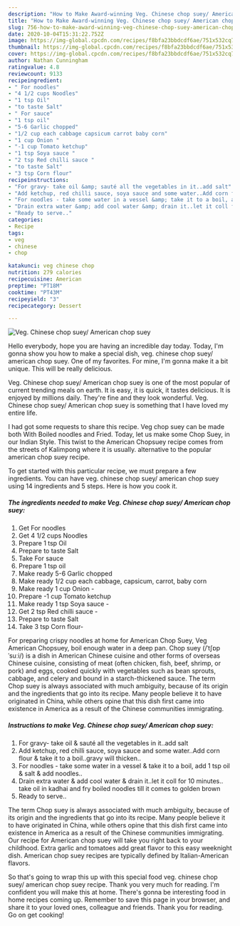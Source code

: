 ```yaml
---
description: "How to Make Award-winning Veg. Chinese chop suey/ American chop suey"
title: "How to Make Award-winning Veg. Chinese chop suey/ American chop suey"
slug: 756-how-to-make-award-winning-veg-chinese-chop-suey-american-chop-suey
date: 2020-10-04T15:31:22.752Z
image: https://img-global.cpcdn.com/recipes/f8bfa23bbdcdf6ae/751x532cq70/veg-chinese-chop-suey-american-chop-suey-recipe-main-photo.jpg
thumbnail: https://img-global.cpcdn.com/recipes/f8bfa23bbdcdf6ae/751x532cq70/veg-chinese-chop-suey-american-chop-suey-recipe-main-photo.jpg
cover: https://img-global.cpcdn.com/recipes/f8bfa23bbdcdf6ae/751x532cq70/veg-chinese-chop-suey-american-chop-suey-recipe-main-photo.jpg
author: Nathan Cunningham
ratingvalue: 4.8
reviewcount: 9133
recipeingredient:
- " For noodles"
- "4 1/2 cups Noodles"
- "1 tsp Oil"
- "to taste Salt"
- " For sauce"
- "1 tsp oil"
- "5-6 Garlic chopped"
- "1/2 cup each cabbage capsicum carrot baby corn"
- "1 cup Onion "
- "-1 cup Tomato ketchup"
- "1 tsp Soya sauce "
- "2 tsp Red chilli sauce "
- "to taste Salt"
- "3 tsp Corn flour"
recipeinstructions:
- "For gravy- take oil &amp; sauté all the vegetables in it..add salt"
- "Add ketchup, red chilli sauce, soya sauce and some water..Add corn flour &amp; take it to a boil..gravy will thicken.."
- "For noodles - take some water in a vessel &amp; take it to a boil, add 1 tsp oil &amp; salt &amp; add noodles.."
- "Drain extra water &amp; add cool water &amp; drain it..let it coll for 10 minutes.. take oil in kadhai and fry boiled noodles till it comes to golden brown"
- "Ready to serve.."
categories:
- Recipe
tags:
- veg
- chinese
- chop

katakunci: veg chinese chop 
nutrition: 279 calories
recipecuisine: American
preptime: "PT18M"
cooktime: "PT43M"
recipeyield: "3"
recipecategory: Dessert

---
```



![Veg. Chinese chop suey/ American chop suey](https://img-global.cpcdn.com/recipes/f8bfa23bbdcdf6ae/751x532cq70/veg-chinese-chop-suey-american-chop-suey-recipe-main-photo.jpg)

Hello everybody, hope you are having an incredible day today. Today, I'm gonna show you how to make a special dish, veg. chinese chop suey/ american chop suey. One of my favorites. For mine, I'm gonna make it a bit unique. This will be really delicious.

Veg. Chinese chop suey/ American chop suey is one of the most popular of current trending meals on earth. It is easy, it is quick, it tastes delicious. It is enjoyed by millions daily. They're fine and they look wonderful. Veg. Chinese chop suey/ American chop suey is something that I have loved my entire life.

I had got some requests to share this recipe. Veg chop suey can be made both With Boiled noodles and Fried. Today, let us make some Chop Suey, in our Indian Style. This twist to the American Chopsuey recipe comes from the streets of Kalimpong where it is usually. alternative to the popular american chop suey recipe.


To get started with this particular recipe, we must prepare a few ingredients. You can have veg. chinese chop suey/ american chop suey using 14 ingredients and 5 steps. Here is how you cook it.

<!--inarticleads1-->

##### The ingredients needed to make Veg. Chinese chop suey/ American chop suey:

1. Get  For noodles
1. Get 4 1/2 cups Noodles
1. Prepare 1 tsp Oil
1. Prepare to taste Salt
1. Take  For sauce
1. Prepare 1 tsp oil
1. Make ready 5-6 Garlic chopped
1. Make ready 1/2 cup each cabbage, capsicum, carrot, baby corn
1. Make ready 1 cup Onion -
1. Prepare -1 cup Tomato ketchup
1. Make ready 1 tsp Soya sauce -
1. Get 2 tsp Red chilli sauce -
1. Prepare to taste Salt
1. Take 3 tsp Corn flour-


For preparing crispy noodles at home for American Chop Suey, Veg American Chopsuey, boil enough water in a deep pan. Chop suey (/ˈtʃɒpˈsuːi/) is a dish in American Chinese cuisine and other forms of overseas Chinese cuisine, consisting of meat (often chicken, fish, beef, shrimp, or pork) and eggs, cooked quickly with vegetables such as bean sprouts, cabbage, and celery and bound in a starch-thickened sauce. The term Chop suey is always associated with much ambiguity, because of its origin and the ingredients that go into its recipe. Many people believe it to have originated in China, while others opine that this dish first came into existence in America as a result of the Chinese communities immigrating. 

<!--inarticleads2-->

##### Instructions to make Veg. Chinese chop suey/ American chop suey:

1. For gravy- take oil &amp; sauté all the vegetables in it..add salt
1. Add ketchup, red chilli sauce, soya sauce and some water..Add corn flour &amp; take it to a boil..gravy will thicken..
1. For noodles - take some water in a vessel &amp; take it to a boil, add 1 tsp oil &amp; salt &amp; add noodles..
1. Drain extra water &amp; add cool water &amp; drain it..let it coll for 10 minutes.. take oil in kadhai and fry boiled noodles till it comes to golden brown
1. Ready to serve..


The term Chop suey is always associated with much ambiguity, because of its origin and the ingredients that go into its recipe. Many people believe it to have originated in China, while others opine that this dish first came into existence in America as a result of the Chinese communities immigrating. Our recipe for American chop suey will take you right back to your childhood. Extra garlic and tomatoes add great flavor to this easy weeknight dish. American chop suey recipes are typically defined by Italian-American flavors. 

So that's going to wrap this up with this special food veg. chinese chop suey/ american chop suey recipe. Thank you very much for reading. I'm confident you will make this at home. There's gonna be interesting food in home recipes coming up. Remember to save this page in your browser, and share it to your loved ones, colleague and friends. Thank you for reading. Go on get cooking!
